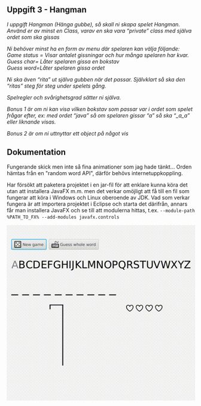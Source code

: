 ## Uppgift 3 - Hangman
*I uppgift Hangman (Hänga gubbe), så skall ni skapa spelet Hangman. Använd er av minst en Class, varav en ska vara “private” class med själva ordet som ska gissas*

*Ni behöver minst ha en form av menu där spelaren kan välja följande:*  
*Game status = Visar antalet gissningar och hur många spelaren har kvar.*  
*Guess char= Låter spelaren gissa en bokstav*  
*Guess word=Låter spelaren gissa ordet*

*Ni ska även “rita” ut själva gubben när det passar. Självklart så ska den “ritas” steg för steg under spelets gång.*

*Spelregler och svårighetsgrad sätter ni själva.*

*Bonus 1 är om ni kan visa vilken bokstav som passar var i ordet som spelet frågar efter, ex: med ordet “java” så om spelaren gissar “a” så ska “_a_a” eller liknande visas.*

*Bonus 2 är om ni uttnyttar ett object på något vis*  

## Dokumentation  
Fungerande skick men inte så fina animationer som jag hade tänkt... Orden hämtas från en "random word API", därför behövs internetuppkoppling.

Har försökt att paketera projektet i en jar-fil för att enklare kunna köra det utan att installera JavaFX m.m. men det verkar omöjligt att få till en fil som fungerar att köra i Windows och Linux oberoende av JDK. Vad som verkar fungera är att importera projektet i Eclipse och starta det därifrån, annars får man installera JavaFX och se till att modulerna hittas, t.ex. `--module-path %PATH_TO_FX% --add-modules javafx.controls`

![](demo/hangman.gif)